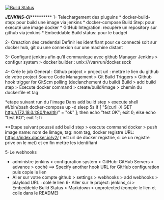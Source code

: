 [![Build Status](http://54.89.194.154:8080/buildStatus/icon?job=jenkins-ci)](http://54.89.194.154:8080/job/jenkins-ci/)

*************JENKINS-CI***********************
1- Telechargement des pluguins
	* docker-build-step: pour build une image via jenkins
	* docker-compose Build Step: pour executé une image docker 
	* GitHub Integration: recupéré un repository sur github via jenkins
	* Embeddable Build status: pour le badget

2- Creaction des credential
    Definir les identifiant pour ce connecté soit sur docker hub, git ou une connexion sur une machine distant

3- Configuré jenkins afin qu'il communique avec github
Manager Jenkins > configur system > docker builder : unix:///var/run/docker.sock 

4- Crée le job
General : Github project > project url : mettre le lien du github de votre project
Source Code Management > Git
Build Triggers > Github hook trigger for GitScm polling (declanchement du build)
Build > add build step > Execute docker command > create/build/image > chemin du dockerfile et tag

*etape suivant run du l'image
Dans add build step > execute shell
#!/bin/bash
docker-compose up -d
sleep 5s
if [ "$(curl -X GET http://172.18.0.1:80/health)" = "ok" ]; then echo "test OK"; exit 0; else echo "test KO"; exit 1; fi

**Etape suivant poussé
add build step > execute command docker > push image 
	name: nom de limage, tag: nom tag, docker registre URL: https://index.docker.io/v2/ ( est url de docker registrie, si ce un registre prive on le met)
        et en fin mettre les identifiant

5-Le webhooks 
 * administre jenkins > configuration systèm > GitHub: GitHub Servers > advance > coché ==> Specify another hook URL for GitHub configuration puis copie le lien
 * Aller sur votre compte github > settings > webhooks > add webhooks > playload URL : colé le lien
6- Aller sur le project: jenkins_ci > Embeddeble Build Status > Markdown > unprotected (compie le lien et colle dans le README)
